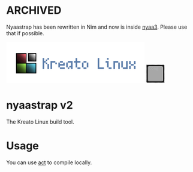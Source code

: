 # ARCHIVED
Nyaastrap has been rewritten in Nim and now is inside [nyaa3](https://github.com/kreatolinux/nyaa3). Please use that if possible.

<p align="left">
<img src="https://github.com/Kreato-Linux/logo/blob/master/withtext.png"> 
<img src="https://github.com/Kreato-Linux/logo/blob/master/core.png" height="10%" width="10%">
</p>

# nyaastrap v2
The Kreato Linux build tool.

# Usage
You can use [act](https://github.com/nektos/act) to compile locally.

